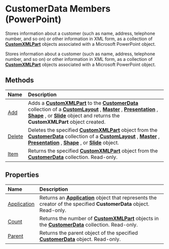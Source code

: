
# CustomerData Members (PowerPoint)
Stores information about a customer (such as name, address, telephone number, and so on) or other information in XML form, as a collection of  **[CustomXMLPart](a4f90bac-01d6-bba4-f64b-a64e2b122cfd.md)** objects associated with a Microsoft PowerPoint object.

Stores information about a customer (such as name, address, telephone number, and so on) or other information in XML form, as a collection of  **[CustomXMLPart](a4f90bac-01d6-bba4-f64b-a64e2b122cfd.md)** objects associated with a Microsoft PowerPoint object.


## Methods



|**Name**|**Description**|
|:-----|:-----|
|[Add](f39bc83a-4c3b-6803-12d1-9ae72e601b49.md)| Adds a **[CustomXMLPart](a4f90bac-01d6-bba4-f64b-a64e2b122cfd.md)** to the **[CustomerData](1d658369-ea6c-6959-cd00-230dc111f765.md)** collection of a **[CustomLayout](67829704-0314-aed2-5415-6736cefc197e.md)** , **[Master](22e8805e-6469-1a34-7f7b-f1ea5c6c49ff.md)** , **[Presentation](ec75cf52-69f8-d35b-0a26-4a8da8a9683f.md)** , **[Shape](1da93849-99e0-827e-ced3-c6cf7f8569f3.md)** , or **[Slide](afe42344-6898-00d2-ecc1-b0ed23a71fe8.md)** object and returns the **CustomXMLPart** object created.|
|[Delete](7a7649f9-7efa-57e7-15db-a16991dc6f09.md)|Deletes the specified  **[CustomXMLPart](a4f90bac-01d6-bba4-f64b-a64e2b122cfd.md)** object from the **[CustomerData](1d658369-ea6c-6959-cd00-230dc111f765.md)** collection of a **[CustomLayout](67829704-0314-aed2-5415-6736cefc197e.md)** , **[Master](22e8805e-6469-1a34-7f7b-f1ea5c6c49ff.md)** , **[Presentation](ec75cf52-69f8-d35b-0a26-4a8da8a9683f.md)** , **[Shape](1da93849-99e0-827e-ced3-c6cf7f8569f3.md)** , or **[Slide](afe42344-6898-00d2-ecc1-b0ed23a71fe8.md)** object.|
|[Item](4ccbd7b2-3fd5-fc13-42b6-060fc88f1465.md)|Returns the specified  **[CustomXMLPart](a4f90bac-01d6-bba4-f64b-a64e2b122cfd.md)** object from the **[CustomerData](1d658369-ea6c-6959-cd00-230dc111f765.md)** collection. Read-only.|

## Properties



|**Name**|**Description**|
|:-----|:-----|
|[Application](ea270863-48ac-0430-395c-8e771bc826ea.md)|Returns an  **[Application](978c2b99-4271-b953-4283-73b5f3d96f41.md)** object that represents the creator of the specified **CustomerData** object. Read-only.|
|[Count](a7934bc8-1c3a-79ff-5924-646d248e7cb7.md)|Returns the number of  **[CustomXMLPart](a4f90bac-01d6-bba4-f64b-a64e2b122cfd.md)** objects in the **[CustomerData](1d658369-ea6c-6959-cd00-230dc111f765.md)** collection. Read-only.|
|[Parent](4e98aaba-00cc-ef38-7dd4-6166cd5a4fcf.md)|Returns the parent object of the specified  **[CustomerData](1d658369-ea6c-6959-cd00-230dc111f765.md)** object. Read-only.|
